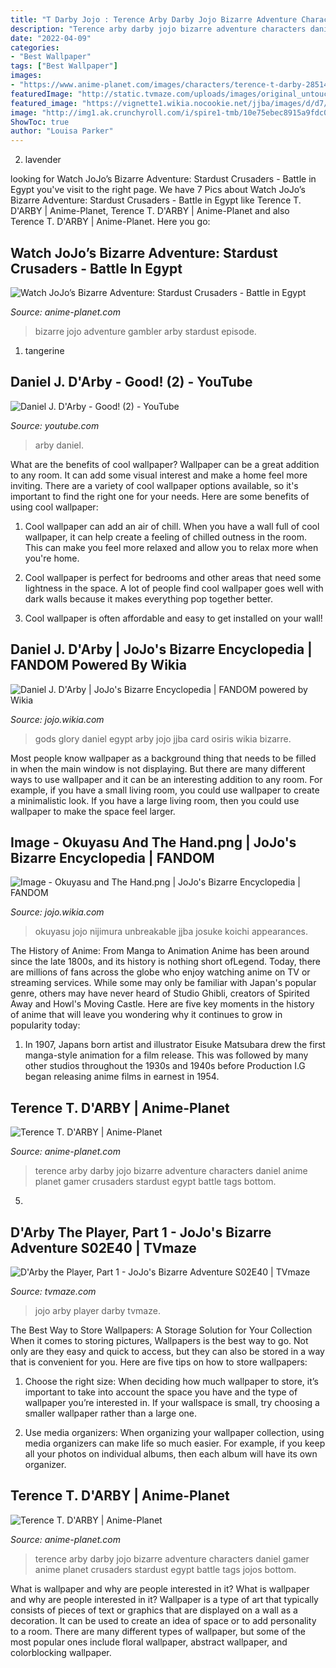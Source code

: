 ```yaml
---
title: "T Darby Jojo : Terence Arby Darby Jojo Bizarre Adventure Characters Daniel Anime Planet Gamer Crusaders Stardust Egypt Battle Tags Bottom"
description: "Terence arby darby jojo bizarre adventure characters daniel gamer anime planet crusaders stardust egypt battle tags jojos bottom"
date: "2022-04-09"
categories:
- "Best Wallpaper"
tags: ["Best Wallpaper"]
images:
- "https://www.anime-planet.com/images/characters/terence-t-darby-28514.jpg"
featuredImage: "http://static.tvmaze.com/uploads/images/original_untouched/135/337658.jpg"
featured_image: "https://vignette1.wikia.nocookie.net/jjba/images/d/d7/D%27arby_card.png/revision/latest/zoom-crop/width/240/height/240?cb=20150314050949"
image: "http://img1.ak.crunchyroll.com/i/spire1-tmb/10e75ebec8915a9fdc0f8b27e7eabc171426255202_full.jpg"
ShowToc: true
author: "Louisa Parker"
---
```



2. lavender 

	

		
looking for Watch JoJo’s Bizarre Adventure: Stardust Crusaders - Battle in Egypt you've visit to the right page. We have 7 Pics about Watch JoJo’s Bizarre Adventure: Stardust Crusaders - Battle in Egypt like Terence T. D&#039;ARBY | Anime-Planet, Terence T. D&#039;ARBY | Anime-Planet and also Terence T. D&#039;ARBY | Anime-Planet. Here you go:
		
    
## Watch JoJo’s Bizarre Adventure: Stardust Crusaders - Battle In Egypt

<img loading=lazy src="http://img1.ak.crunchyroll.com/i/spire1-tmb/10e75ebec8915a9fdc0f8b27e7eabc171426255202_full.jpg" onerror="this.onerror=null;this.src='https://tse3.mm.bing.net/th?id=OIP.ozJPhIFdo_qXPFJN4xruXgHaEK&amp;pid=15.1';" alt="Watch JoJo’s Bizarre Adventure: Stardust Crusaders - Battle in Egypt">

_Source: anime-planet.com_

>bizarre jojo adventure gambler arby stardust episode. 

	

1. tangerine 

    
## Daniel J. D&#039;Arby - Good! (2) - YouTube

<img loading=lazy src="https://i.ytimg.com/vi/UUPQB8WLkUQ/maxresdefault.jpg" onerror="this.onerror=null;this.src='https://tse2.mm.bing.net/th?id=OIP.euqEf6bfpDGop_aKYU748wHaEK&amp;pid=15.1';" alt="Daniel J. D&#039;Arby - Good! (2) - YouTube">

_Source: youtube.com_

>arby daniel. 

	

What are the benefits of cool wallpaper?
Wallpaper can be a great addition to any room. It can add some visual interest and make a home feel more inviting. There are a variety of cool wallpaper options available, so it's important to find the right one for your needs. Here are some benefits of using cool wallpaper: 
1. Cool wallpaper can add an air of chill. When you have a wall full of cool wallpaper, it can help create a feeling of chilled outness in the room. This can make you feel more relaxed and allow you to relax more when you're home. 

2. Cool wallpaper is perfect for bedrooms and other areas that need some lightness in the space. A lot of people find cool wallpaper goes well with dark walls because it makes everything pop together better. 

3. Cool wallpaper is often affordable and easy to get installed on your wall!

    
## Daniel J. D&#039;Arby | JoJo&#039;s Bizarre Encyclopedia | FANDOM Powered By Wikia

<img loading=lazy src="https://vignette1.wikia.nocookie.net/jjba/images/d/d7/D%27arby_card.png/revision/latest/zoom-crop/width/240/height/240?cb=20150314050949" onerror="this.onerror=null;this.src='https://tse2.mm.bing.net/th?id=OIP._xJyKsYERnEPgIDcCcaAtAAAAA&amp;pid=15.1';" alt="Daniel J. D&#039;Arby | JoJo&#039;s Bizarre Encyclopedia | FANDOM powered by Wikia">

_Source: jojo.wikia.com_

>gods glory daniel egypt arby jojo jjba card osiris wikia bizarre. 

	

Most people know wallpaper as a background thing that needs to be filled in when the main window is not displaying. But there are many different ways to use wallpaper and it can be an interesting addition to any room. For example, if you have a small living room, you could use wallpaper to create a minimalistic look. If you have a large living room, then you could use wallpaper to make the space feel larger.

    
## Image - Okuyasu And The Hand.png | JoJo&#039;s Bizarre Encyclopedia | FANDOM

<img loading=lazy src="https://vignette.wikia.nocookie.net/jjba/images/4/4f/Okuyasu_and_The_Hand.png/revision/latest?cb=20160415172615" onerror="this.onerror=null;this.src='https://tse3.mm.bing.net/th?id=OIP.yGdFqYuM7RszUZ24tYL3aAHaEK&amp;pid=15.1';" alt="Image - Okuyasu and The Hand.png | JoJo&#039;s Bizarre Encyclopedia | FANDOM">

_Source: jojo.wikia.com_

>okuyasu jojo nijimura unbreakable jjba josuke koichi appearances. 

	

The History of Anime: From Manga to Animation
Anime has been around since the late 1800s, and its history is nothing short ofLegend. Today, there are millions of fans across the globe who enjoy watching anime on TV or streaming services. While some may only be familiar with Japan's popular genre, others may have never heard of Studio Ghibli, creators of Spirited Away and Howl's Moving Castle. Here are five key moments in the history of anime that will leave you wondering why it continues to grow in popularity today:
1) In 1907, Japans born artist and illustrator Eisuke Matsubara drew the first manga-style animation for a film release. This was followed by many other studios throughout the 1930s and 1940s before Production I.G began releasing anime films in earnest in 1954.

    
## Terence T. D&#039;ARBY | Anime-Planet

<img loading=lazy src="https://www.anime-planet.com/images/characters/terence-t-darby-28514.jpg" onerror="this.onerror=null;this.src='https://tse2.mm.bing.net/th?id=OIP.CInf4AWA42RwFh9j2FNqKQAAAA&amp;pid=15.1';" alt="Terence T. D&#039;ARBY | Anime-Planet">

_Source: anime-planet.com_

>terence arby darby jojo bizarre adventure characters daniel anime planet gamer crusaders stardust egypt battle tags bottom. 

	

5.

    
## D&#039;Arby The Player, Part 1 - JoJo&#039;s Bizarre Adventure S02E40 | TVmaze

<img loading=lazy src="http://static.tvmaze.com/uploads/images/original_untouched/135/337658.jpg" onerror="this.onerror=null;this.src='https://tse4.mm.bing.net/th?id=OIP.MmMpeXRuXlQOgYny9_0rhQHaEK&amp;pid=15.1';" alt="D&#039;Arby the Player, Part 1 - JoJo&#039;s Bizarre Adventure S02E40 | TVmaze">

_Source: tvmaze.com_

>jojo arby player darby tvmaze. 

	

The Best Way to Store Wallpapers: A Storage Solution for Your Collection
When it comes to storing pictures, Wallpapers is the best way to go. Not only are they easy and quick to access, but they can also be stored in a way that is convenient for you. Here are five tips on how to store wallpapers:
1) Choose the right size: When deciding how much wallpaper to store, it’s important to take into account the space you have and the type of wallpaper you’re interested in. If your wallspace is small, try choosing a smaller wallpaper rather than a large one.

2) Use media organizers: When organizing your wallpaper collection, using media organizers can make life so much easier. For example, if you keep all your photos on individual albums, then each album will have its own organizer.

    
## Terence T. D&#039;ARBY | Anime-Planet

<img loading=lazy src="https://www.anime-planet.com/images/characters/terence-t-darby-28514.jpg?t=1430511560" onerror="this.onerror=null;this.src='https://tse2.mm.bing.net/th?id=OIP.jL1mhgzeEFgph3dN0C0_fQAAAA&amp;pid=15.1';" alt="Terence T. D&#039;ARBY | Anime-Planet">

_Source: anime-planet.com_

>terence arby darby jojo bizarre adventure characters daniel gamer anime planet crusaders stardust egypt battle tags jojos bottom. 

	

What is wallpaper and why are people interested in it?
What is wallpaper and why are people interested in it?
Wallpaper is a type of art that typically consists of pieces of text or graphics that are displayed on a wall as a decoration. It can be used to create an idea of space or to add personality to a room. There are many different types of wallpaper, but some of the most popular ones include floral wallpaper, abstract wallpaper, and colorblocking wallpaper.

